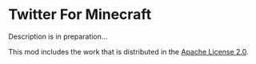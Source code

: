 # Twitter For Minecraft
Description is in preparation...

This mod includes the work that is distributed in the [Apache License 2.0](http://www.apache.org/licenses/LICENSE-2.0).